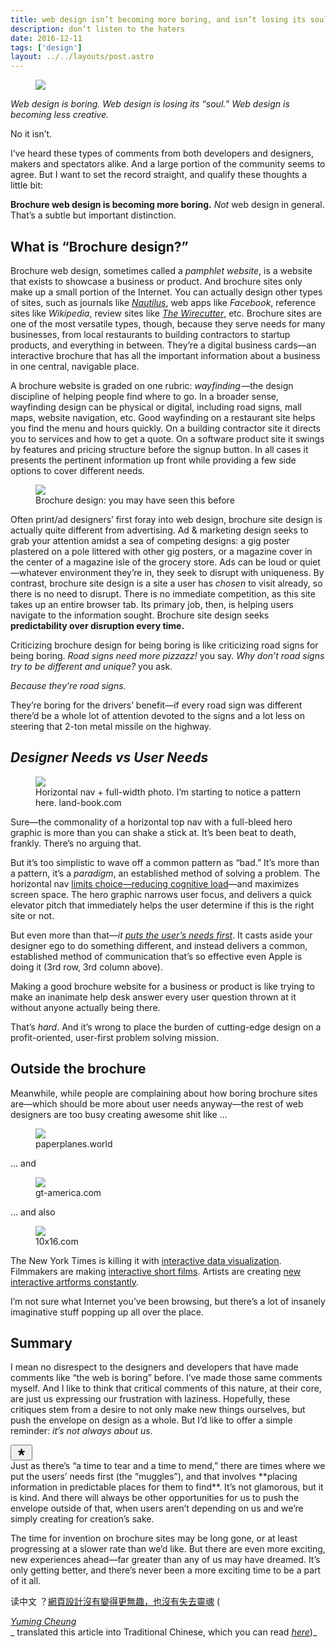 ```yaml
---
title: web design isn’t becoming more boring, and isn’t losing its soul
description: don’t listen to the haters
date: 2016-12-11
tags: ['design']
layout: ../../layouts/post.astro
---
```


<figure><img src="https://miro.medium.com/max/2000/1*Q6n1VkGryI2zCtDaluOIig.png"></figure>

_Web design is boring. Web design is losing its “soul.” Web design is becoming less creative._

No it isn’t.

I’ve heard these types of comments from both developers and designers, makers and spectators alike.
And a large portion of the community seems to agree. But I want to set the record straight, and
qualify these thoughts a little bit:

**Brochure web design is becoming more boring.** _Not_ web design in general. That’s a subtle but
important distinction.

## What is “Brochure design?”

Brochure web design, sometimes called a _pamphlet website_, is a website that exists to showcase a
business or product. And brochure sites only make up a small portion of the Internet. You can
actually design other types of sites, such as journals like [_Nautilus_](http://nautil.us), web apps
like _Facebook_, reference sites like _Wikipedia_, review sites like
[_The Wirecutter_](http://thewirecutter.com), etc. Brochure sites are one of the most versatile
types, though, because they serve needs for many businesses, from local restaurants to building
contractors to startup products, and everything in between. They’re a digital business cards—an
interactive brochure that has all the important information about a business in one central,
navigable place.

A brochure website is graded on one rubric: *wayfinding* —the design discipline of helping people
find where to go. In a broader sense, wayfinding design can be physical or digital, including road
signs, mall maps, website navigation, etc. Good wayfinding on a restaurant site helps you find the
menu and hours quickly. On a building contractor site it directs you to services and how to get a
quote. On a software product site it swings by features and pricing structure before the signup
button. In all cases it presents the pertinent information up front while providing a few side
options to cover different needs.

<figure><img src="https://miro.medium.com/max/60/1*pNmJdPfAO_1RYe6a2XcjSw.jpeg?q=20"><figcaption>Brochure design: you may have seen this before</figcaption></figure>

Often print/ad designers’ first foray into web design, brochure site design is actually quite
different from advertising. Ad & marketing design seeks to grab your attention amidst a sea of
competing designs: a gig poster plastered on a pole littered with other gig posters, or a magazine
cover in the center of a magazine isle of the grocery store. Ads can be loud or quiet—whatever
environment they’re in, they seek to disrupt with uniqueness. By contrast, brochure site design is a
site a user has _chosen_ to visit already, so there is no need to disrupt. There is no immediate
competition, as this site takes up an entire browser tab. Its primary job, then, is helping users
navigate to the information sought. Brochure site design seeks **predictability over disruption
every time.**

Criticizing brochure design for being boring is like criticizing road signs for being boring. _Road
signs need more pizzazz!_ you say. _Why don’t road signs try to be different and unique?_ you ask.

_Because they’re road signs._

They’re boring for the drivers’ benefit—if every road sign was different there’d be a whole lot of
attention devoted to the signs and a lot less on steering that 2-ton metal missile on the highway.

## _Designer Needs vs User Needs_

<figure><img src="https://miro.medium.com/max/60/1*hJ0vfq3qx0pzBMoNpqtdIQ.jpeg?q=20"><figcaption>Horizontal nav + full-width photo. I’m starting to notice a pattern here. land-book.com</figcaption></figure>

Sure—the commonality of a horizontal top nav with a full-bleed hero graphic is more than you can
shake a stick at. It’s been beat to death, frankly. There’s no arguing that.

But it’s too simplistic to wave off a common pattern as “bad.” It’s more than a pattern, it’s a
_paradigm_, an established method of solving a problem. The horizontal nav
[limits choice—reducing cognitive load](http://www.lukew.com/ff/entry.asp?419)—and maximizes screen
space. The hero graphic narrows user focus, and delivers a quick elevator pitch that immediately
helps the user determine if this is the right site or not.

But even more than that—_it
[puts the user’s needs first](http://www.fastcodesign.com/3048651/innovation-by-design/what-japanese-etiquette-can-tell-us-about-good-ux-design)_.
It casts aside your designer ego to do something different, and instead delivers a common,
established method of communication that’s so effective even Apple is doing it (3rd row, 3rd column
above).

Making a good brochure website for a business or product is like trying to make an inanimate help
desk answer every user question thrown at it without anyone actually being there.

That’s _hard_. And it’s wrong to place the burden of cutting-edge design on a profit-oriented,
user-first problem solving mission.

## Outside the brochure

Meanwhile, while people are complaining about how boring brochure sites are—which should be more
about user needs anyway—the rest of web designers are too busy creating awesome shit like …

<figure><img src="https://miro.medium.com/freeze/max/60/1*lFqyB7drV6FnBx3Li8bgbQ.gif?q=20"><figcaption>paperplanes.world</figcaption></figure>

… and

<figure><img src="https://miro.medium.com/freeze/max/60/1*W5Ut46NR_-xuZpeNnuCksA.gif?q=20"><figcaption>gt-america.com</figcaption></figure>

… and also

<figure><img src="https://miro.medium.com/freeze/max/60/1*V5_kDOMYkkC8n8AQbnW3BQ.gif?q=20"><figcaption>10x16.com</figcaption></figure>

The New York Times is killing it with
[interactive data visualization](https://flowingdata.com/tag/new-york-times/). Filmmakers are making
[interactive short films](http://a-way-to-go.com/). Artists are creating
[new interactive artforms constantly](http://codedoodl.es/).

I’m not sure what Internet you’ve been browsing, but there’s a lot of insanely imaginative stuff
popping up all over the place.

## Summary

I mean no disrespect to the designers and developers that have made comments like “the web is
boring” before. I’ve made those same comments myself. And I like to think that critical comments of
this nature, at their core, are just us expressing our frustration with laziness. Hopefully, these
critiques stem from a desire to not only make new things ourselves, but push the envelope on design
as a whole. But I’d like to offer a simple reminder: _it’s not always about us_.

<div><button class="cd bm ay az ba bb bc bd be bf"><svg width="19" height="19" aria-label="View 1 Private Notes"><path d="M14.78 8.07a8.68 8.68 0 0 0-.43-1.38.48.48 0 0 0-.58-.27l-3.12.77V4.03c0-.24-.2-.48-.43-.5a7.23 7.23 0 0 0-1.38 0c-.24.02-.43.26-.43.5V7.2L5.3 6.41a.48.48 0 0 0-.58.27c-.18.45-.33.92-.43 1.39-.05.24.1.5.32.58l3.06.75-1.98 2.96c-.14.2-.13.5.04.67.34.33.7.63 1.1.9.2.13.48.07.62-.12l2.1-3.12 2.08 3.12c.15.19.43.25.63.11a7.7 7.7 0 0 0 1.1-.89.53.53 0 0 0 .03-.67L11.4 9.41l3.06-.76a.52.52 0 0 0 .32-.58" fill-rule="evenodd"></path></svg></button></div>Just as there’s “a time to tear and a time to mend,” there are times where we put the users’ needs first (the “muggles”), and that involves **placing information in predictable places for them to find**. It’s not glamorous, but it is kind. And there will always be other opportunities for us to push the envelope outside of that, when users aren’t depending on us and we’re simply creating for creation’s sake.

The time for invention on brochure sites may be long gone, or at least progressing at a slower rate
than we’d like. But there are even more exciting, new experiences ahead—far greater than any of us
may have dreamed. It’s only getting better, and there’s never been a more exciting time to be a part
of it all.

读中文
？[網頁設計沒有變得更無趣，也沒有失去靈魂](https://intersection.tw/%E7%B6%B2%E9%A0%81%E8%A8%AD%E8%A8%88%E6%B2%92%E6%9C%89%E8%AE%8A%E5%BE%97%E6%9B%B4%E7%84%A1%E8%B6%A3-%E4%B9%9F%E6%B2%92%E6%9C%89%E5%A4%B1%E5%8E%BB%E9%9D%88%E9%AD%82-44eac3686ea7)
(<div class="by tz"><div><div class="by" role="tooltip" aria-hidden="false" aria-describedby="28" aria-labelledby="28">[_Yuming Cheung_](https://medium.com/u/a8651210e5fd?source=post_page-----55710cc6cbbc--------------------------------)</div></div></div>_
translated this article into Traditional Chinese, which you can read
_[_here_](https://intersection.tw/%E7%B6%B2%E9%A0%81%E8%A8%AD%E8%A8%88%E6%B2%92%E6%9C%89%E8%AE%8A%E5%BE%97%E6%9B%B4%E7%84%A1%E8%B6%A3-%E4%B9%9F%E6%B2%92%E6%9C%89%E5%A4%B1%E5%8E%BB%E9%9D%88%E9%AD%82-44eac3686ea7)_)_
